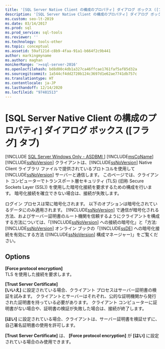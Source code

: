 ```yaml
---
title: '[SQL Server Native Client の構成のプロパティ] ダイアログ ボックス ([フラグ] タブ)'
description: '[SQL Server Native Client の構成のプロパティ] ダイアログ ボックスの [フラグ] タブのオプションの詳細について説明します。'
ms.custom: seo-lt-2019
ms.date: 03/14/2017
ms.prod: sql
ms.prod_service: sql-tools
ms.reviewer: ''
ms.technology: tools-other
ms.topic: conceptual
ms.assetid: 59af121d-c8b9-4faa-91a1-b664f2c9b441
author: markingmyname
ms.author: maghan
monikerRange: '>=sql-server-2016'
ms.openlocfilehash: bd8d00c4db1a327ca46ffcae1761faf5af85d32a
ms.sourcegitcommit: 1a544cf4dd2720b124c3697d1e62ae7741db757c
ms.translationtype: HT
ms.contentlocale: ja-JP
ms.lasthandoff: 12/14/2020
ms.locfileid: "97481513"
---
```

# <a name="sql-server-native-client-configuration-properties-flags-tab"></a>[SQL Server Native Client の構成のプロパティ] ダイアログ ボックス ([フラグ] タブ)
[!INCLUDE [SQL Server Windows Only - ASDBMI ](../../includes/applies-to-version/sql-windows-only-asdbmi.md)]
  [!INCLUDE[msCoName](../../includes/msconame-md.md)] [!INCLUDE[ssNoVersion](../../includes/ssnoversion-md.md)] クライアントは、[!INCLUDE[ssNoVersion](../../includes/ssnoversion-md.md)] Native Client ライブラリ ファイルで提供されているプロトコルを使用して [!INCLUDE[ssNoVersion](../../includes/ssnoversion-md.md)] サーバーと通信します。 このページでは、クライアント コンピューターでトランスポート層セキュリティ (TLS) (旧称 Secure Sockets Layer (SSL)) を使用した暗号化接続を要求するための構成を行います。 暗号化接続を確立できない場合は、接続が失敗します。  
  
 ログイン プロセスは常に暗号化されます。 以下のオプションは暗号化されているデータにのみ適用されます。 [!INCLUDE[ssNoVersion](../../includes/ssnoversion-md.md)] で通信が暗号化される方法、およびサーバー証明書のルート機関を信頼するようにクライアントを構成する方法については、「[!INCLUDE[ssNoVersion](../../includes/ssnoversion-md.md)] への接続の暗号化」と「方法: [!INCLUDE[ssNoVersion](../../includes/ssnoversion-md.md)] オンライン ブックの「[!INCLUDE[ssDE](../../includes/ssde-md.md)] への暗号化接続を有効にする方法 ([!INCLUDE[ssNoVersion](../../includes/ssnoversion-md.md)] 構成マネージャー)」をご覧ください。  
  
## <a name="options"></a>Options  
 **[Force protocol encryption]**  
 TLS を使用した接続を要求します。  
  
 **[Trust Server Certificate]**  
 **[いいえ]** に設定されている場合、クライアント プロセスはサーバー証明書の検証を試みます。 クライアントとサーバーはそれぞれ、公的な証明機関から発行された証明書を持っている必要があります。 クライアント コンピューターに証明書がない場合や、証明書の検証が失敗した場合は、接続が終了します。  
  
 **[はい]** に設定されている場合、クライアントは、サーバー証明書を検証せずに、自己署名証明書の使用を許可します。  
  
 **[Trust Server Certificate]** は、 **[Force protocol encryption]** が **[はい]** に設定されている場合のみ使用できます。  
  
  
